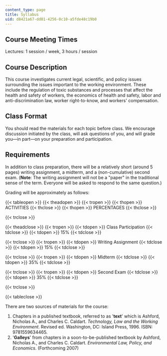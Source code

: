 ```yaml
---
content_type: page
title: Syllabus
uid: d8421a67-dd01-4256-0c10-a5fde48c19b0
---
```


Course Meeting Times
--------------------

Lectures: 1 session / week, 3 hours / session

Course Description
------------------

This course investigates current legal, scientific, and policy issues surrounding the issues important to the working environment. These include the regulation of toxic substances and processes that affect the health and safety of workers, the economics of health and safety, labor and anti-discrimination law, worker right-to-know, and workers' compensation.

Class Format
------------

You should read the materials for each topic before class. We encourage discussion initiated by the class, will ask questions of you, and will grade you—in part—on your preparation and participation.

Requirements
------------

In addition to class preparation, there will be a relatively short (around 5 pages) writing assignment, a midterm, and a (non-cumulative) second exam. (**Note**: The writing assignment will not be a "paper" in the traditional sense of the term. Everyone will be asked to respond to the same question.)

Grading will be approximately as follows:

{{< tableopen >}}
{{< theadopen >}}
{{< tropen >}}
{{< thopen >}}
ACTIVITIES
{{< thclose >}}
{{< thopen >}}
PERCENTAGES
{{< thclose >}}

{{< trclose >}}

{{< theadclose >}}
{{< tropen >}}
{{< tdopen >}}
Class Participation
{{< tdclose >}}
{{< tdopen >}}
15%
{{< tdclose >}}

{{< trclose >}}
{{< tropen >}}
{{< tdopen >}}
Writing Assignment
{{< tdclose >}}
{{< tdopen >}}
15%
{{< tdclose >}}

{{< trclose >}}
{{< tropen >}}
{{< tdopen >}}
Midterm
{{< tdclose >}}
{{< tdopen >}}
35%
{{< tdclose >}}

{{< trclose >}}
{{< tropen >}}
{{< tdopen >}}
Second Exam
{{< tdclose >}}
{{< tdopen >}}
35%
{{< tdclose >}}

{{< trclose >}}

{{< tableclose >}}

There are two sources of materials for the course:

1.  Chapters in a published textbook, referred to as '**text**' which is Ashford, Nicholas A., and Charles C. Caldart. _Technology, Law and the Working Environment_. Revised ed. Washington, DC: Island Press, 1996. ISBN: 9781559634465.
2.  '**Galleys**' from chapters in a soon-to-be-published textbook by Ashford, Nicholas A., and Charles C. Caldart. _Environmental Law, Policy, and Economics_. (Forthcoming 2007)